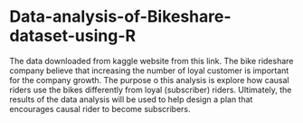 # Data-analysis-of-Bikeshare-dataset-using-R
The data downloaded from kaggle website from this link. The bike rideshare company believe that increasing the number of loyal customer is important for the company growth. The purpose o this analysis is explore how causal riders use the bikes differently from loyal (subscriber) riders. Ultimately, the results of the data analysis will be used to help design a plan that encourages causal rider to become subscribers.
